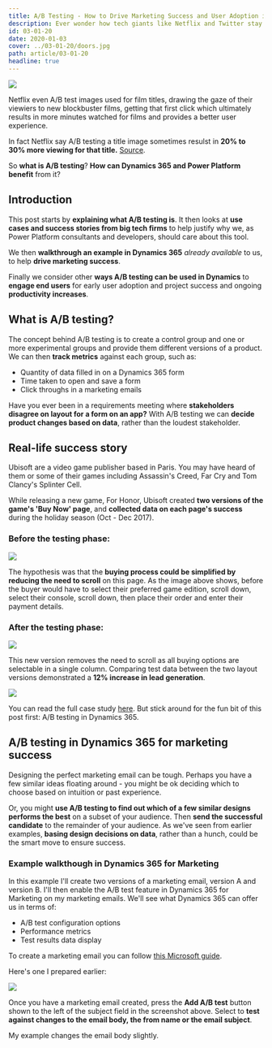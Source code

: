 ```yaml
---
title: A/B Testing - How to Drive Marketing Success and User Adoption in Dynamics 365
description: Ever wonder how tech giants like Netflix and Twitter stay ahead of competition year-on-year? Developers behind their A/B testing have a lot to answer for.
id: 03-01-20
date: 2020-01-03
cover: ../03-01-20/doors.jpg
path: article/03-01-20
headline: true
---
```


<div class="heading">
    <img src='doors.jpg' class='headline'>
</div>

Netflix even A/B test images used for film titles, drawing the gaze of their viewiers to new blockbuster films, getting that first click which ultimately results in more minutes watched for films and provides a better user experience. 

In fact Netflix say A/B testing a title image sometimes resulst in **20% to 30% more viewing for that title.** [Source](https://variety.com/2016/digital/news/netflix-ab-tests-image-optimization-trick-1201674325/).

So **what is A/B testing**? **How can Dynamics 365 and Power Platform benefit** from it? 

## Introduction

This post starts by **explaining what A/B testing is**. It then looks at **use cases and success stories from big tech firms** to help justify why we, as Power Platform consultants and developers, should care about this tool. 

We then **walkthrough an example in Dynamics 365** *already available* to us, to help **drive marketing success**.

Finally we consider other **ways A/B testing can be used in Dynamics** to **engage end users** for early user adoption and project success and ongoing **productivity increases**.

## What is A/B testing?

The concept behind A/B testing is to create a control group and one or more experimental groups and provide them different versions of a product. We can then **track metrics** against each group, such as: 

- Quantity of data filled in on a Dynamics 365 form
- Time taken to open and save a form
- Click throughs in a marketing emails

Have you ever been in a requirements meeting where **stakeholders disagree on layout for a form on an app?** With A/B testing we can **decide product changes based on data**, rather than the loudest stakeholder.

## Real-life success story

Ubisoft are a video game publisher based in Paris. You may have heard of them or some of their games including Assassin's Creed, Far Cry and Tom Clancy's Splinter Cell.

While releasing a new game, For Honor, Ubisoft created **two versions of the game's 'Buy Now' page**, and **collected data on each page's success** during the holiday season (Oct - Dec 2017).

### Before the testing phase:

<img src="for-honor-before.png" />

The hypothesis was that the **buying process could be simplified by reducing the need to scroll** on this page. As the image above shows, before the buyer would have to select their preferred game edition, scroll down, select their console, scroll down, then place their order and enter their payment details.

### After the testing phase:

<img src="for-honor-after.png" />

This new version removes the need to scroll as all buying options are selectable in a single column. Comparing test data between the two layout versions demonstrated a **12% increase in lead generation**.

<img src="for-honor-results.png" />

You can read the full case study [here](https://vwo.com/success-stories/ubisoft-ab-testing-lead-generation/). But stick around for the fun bit of this post first: A/B testing in Dynamics 365.

## A/B testing in Dynamics 365 for marketing success

Designing the perfect marketing email can be tough. Perhaps you have a few similar ideas floating around - you might be ok deciding which to choose based on intuition or past experience. 

Or, you might **use A/B testing to find out which of a few similar designs performs the best** on a subset of your audience. Then **send the successful candidate** to the remainder of your audience. As we've seen from earlier examples, **basing design decisions on data**, rather than a hunch, could be the smart move to ensure success.

### Example walkthough in Dynamics 365 for Marketing

In this example I'll create two versions of a marketing email, version A and version B. I'll then enable the A/B test feature in Dynamics 365 for Marketing on my marketing emails. We'll see what Dynamics 365 can offer us in terms of:
- A/B test configuration options
- Performance metrics
- Test results data display

To create a marketing email you can follow <a href="https://docs.microsoft.com/en-gb/dynamics365/marketing/email-design" target="_blank">this Microsoft guide</a>.

Here's one I prepared earlier:

<img src="option-a.png" />

Once you have a marketing email created, press the **Add A/B test** button shown to the left of the subject field in the screenshot above. Select to **test against changes to the email body, the from name or the email subject**.

My example changes the email body slightly.